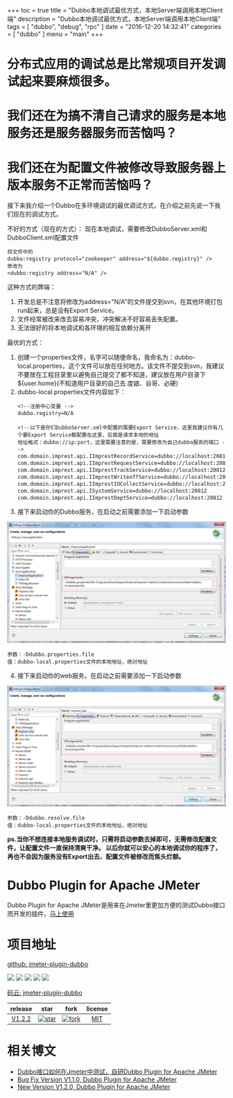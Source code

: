 +++
toc = true
title = "Dubbo本地调试最优方式，本地Server端调用本地Client端"
description = "Dubbo本地调试最优方式，本地Server端调用本地Client端"
tags = [
    "dubbo",
	"debug",
	"rpc"
]
date = "2016-12-20 14:32:41"
categories = [
    "dubbo"
]
menu = "main"
+++


# 分布式应用的调试总是比常规项目开发调试起来要麻烦很多。

# 我们还在为搞不清自己请求的服务是本地服务还是服务器服务而苦恼吗？

# 我们还在为配置文件被修改导致服务器上版本服务不正常而苦恼吗？

接下来我介绍一个Dubbo在多环境调试的最优调试方式，在介绍之前先说一下我们现在的调试方式。

不好的方式（现在的方式）：
现在本地调试，需要修改DubboServer.xml和DubboClient.xml配置文件

```
将文件中的
dubbo:registry protocol="zookeeper" address="${dubbo.registry}" />
修改为
<dubbo:registry address="N/A" />
```
这种方式的弊端：

1. 开发总是不注意将修改为address="N/A"的文件提交到svn，在其他环境打包run起来，总是没有Export Service。
2. 文件经常被改来改去容易冲突，冲突解决不好容易丢失配置。
3. 无法很好的将本地调试和各环境的相互依赖分离开

最优的方式：

1. 创建一个properties文件，名字可以随便命名，我命名为：dubbo-local.properties，这个文件可以放在任何地方。该文件不提交到svn，我建议不要放在工程目录里以避免自己提交了都不知道，建议放在用户目录下${user.home}(不知道用户目录的自己去 度娘、谷哥、必硬)
2. dubbo-local.properties文件内容如下：
	```
	<!--注册中心变量 -->
	dubbo.registry=N/A
	 
	<!--以下是你们DubboServer.xml中配置的需要Export Service，这里我建议你有几个要Export Service都配置在这里，后面是请求本地的地址
	地址格式：dubbo://ip:port，这里需要注意的是，需要修改为自己dubbo服务的端口 -->
	com.domain.imprest.api.IImprestRecordService=dubbo://localhost:20812
	com.domain.imprest.api.IImprestRequestService=dubbo://localhost:20812
	com.domain.imprest.api.IImprestTrackService=dubbo://localhost:20812
	com.domain.imprest.api.IImprestWriteoffService=dubbo://localhost:20812
	com.domain.imprest.api.IImprestIOCollectService=dubbo://localhost:20812
	com.domain.imprest.api.ISystemService=dubbo://localhost:20812
	com.domain.imprest.api.IImprestDeptService=dubbo://localhost:20812
	```
3. 接下来启动你的Dubbo服务，在启动之前需要添加一下启动参数

![dubbo1](/img/dubbo/1.png)
```
参数：-Ddubbo.properties.file
值：dubbo-local.properties文件的本地地址，绝对地址
```
4. 接下来启动你的web服务，在启动之前需要添加一下启动参数

![dubbo2](/img/dubbo/2.png)
```
参数：-Ddubbo.resolve.file
值：dubbo-local.properties文件的本地地址，绝对地址
```
**ps.当你不想连接本地服务调试时，只需将启动参数去掉即可，无需修改配置文件，让配置文件一直保持清爽干净。
以后你就可以安心的本地调试你的程序了，再也不会因为服务没有Export出去、配置文件被修改而焦头烂额。**


# Dubbo Plugin for Apache JMeter

Dubbo Plugin for Apache JMeter是用来在Jmeter里更加方便的测试Dubbo接口而开发的插件，[马上使用](https://ningyu1.github.io/site/post/60-jmeter-plugins-dubbo-support)

# 项目地址

[github: jmeter-plugin-dubbo](https://github.com/ningyu1/jmeter-plugins-dubbo) 

<a href="https://github.com/ningyu1/jmeter-plugins-dubbo/releases"><img src="https://img.shields.io/github/release/ningyu1/jmeter-plugins-dubbo.svg?style=social&amp;label=Release"></a>&nbsp;<a href="https://github.com/ningyu1/jmeter-plugins-dubbo/stargazers"><img src="https://img.shields.io/github/stars/ningyu1/jmeter-plugins-dubbo.svg?style=social&amp;label=Star"></a>&nbsp;<a href="https://github.com/ningyu1/jmeter-plugins-dubbo/fork"><img src="https://img.shields.io/github/forks/ningyu1/jmeter-plugins-dubbo.svg?style=social&amp;label=Fork"></a>&nbsp;<a href="https://github.com/ningyu1/jmeter-plugins-dubbo/watchers"><img src="https://img.shields.io/github/watchers/ningyu1/jmeter-plugins-dubbo.svg?style=social&amp;label=Watch"></a> <a href="https://opensource.org/licenses/MIT"><img src="https://img.shields.io/badge/license-MIT-blue.svg"></a>

[码云: jmeter-plugin-dubbo]( https://gitee.com/ningyu/jmeter-plugins-dubbo)

|release|star|fork|license|
|:-:|:-:|:-:|:-:|
|[V1.2.2](https://gitee.com/ningyu/jmeter-plugins-dubbo/releases/V1.2.0)|[![star](https://gitee.com/ningyu/jmeter-plugins-dubbo/badge/star.svg?theme=white)](https://gitee.com/ningyu/jmeter-plugins-dubbo/stargazers)|[![fork](https://gitee.com/ningyu/jmeter-plugins-dubbo/badge/fork.svg?theme=white)](https://gitee.com/ningyu/jmeter-plugins-dubbo/members)|[MIT](https://opensource.org/licenses/MIT)|

# 相关博文

* [Dubbo接口如何在Jmeter中测试，自研Dubbo Plugin for Apache JMeter](https://ningyu1.github.io/site/post/60-jmeter-plugins-dubbo-support/)
* [Bug Fix Version V1.1.0, Dubbo Plugin for Apache JMeter](https://ningyu1.github.io/site/post/66-jmeter-plugin-dubbo-bugfix/)
* [New Version V1.2.0, Dubbo Plugin for Apache JMeter](https://ningyu1.github.io/site/post/68-jmeter-plugin-dubbo-1.2.0/)
